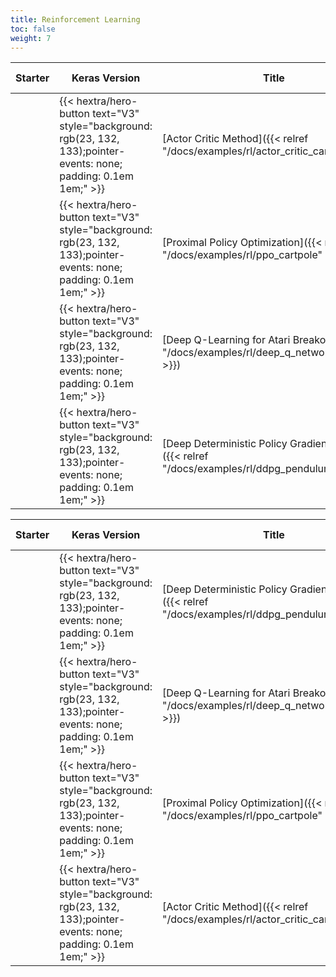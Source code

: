 ```yaml
---
title: Reinforcement Learning
toc: false
weight: 7
---
```


| Starter | Keras Version                                                                                                        | Title                                                                                            | Date Created | Last Modified |
| ------- | -------------------------------------------------------------------------------------------------------------------- | ------------------------------------------------------------------------------------------------ | ------------ | ------------- |
|         | {{< hextra/hero-button text="V3" style="background: rgb(23, 132, 133);pointer-events: none; padding: 0.1em 1em;" >}} | [Actor Critic Method]({{< relref "/docs/examples/rl/actor_critic_cartpole" >}})                  | 2020/05/13   | 2024/02/22    |
|         | {{< hextra/hero-button text="V3" style="background: rgb(23, 132, 133);pointer-events: none; padding: 0.1em 1em;" >}} | [Proximal Policy Optimization]({{< relref "/docs/examples/rl/ppo_cartpole" >}})                  | 2021/06/24   | 2024/03/12    |
|         | {{< hextra/hero-button text="V3" style="background: rgb(23, 132, 133);pointer-events: none; padding: 0.1em 1em;" >}} | [Deep Q-Learning for Atari Breakout]({{< relref "/docs/examples/rl/deep_q_network_breakout" >}}) | 2020/05/23   | 2024/03/16    |
|         | {{< hextra/hero-button text="V3" style="background: rgb(23, 132, 133);pointer-events: none; padding: 0.1em 1em;" >}} | [Deep Deterministic Policy Gradient (DDPG)]({{< relref "/docs/examples/rl/ddpg_pendulum" >}})    | 2020/06/04   | 2024/03/23    |

| Starter | Keras Version                                                                                                        | Title                                                                                            | Date Created | Last Modified ▼ |
| ------- | -------------------------------------------------------------------------------------------------------------------- | ------------------------------------------------------------------------------------------------ | ------------ | --------------- |
|         | {{< hextra/hero-button text="V3" style="background: rgb(23, 132, 133);pointer-events: none; padding: 0.1em 1em;" >}} | [Deep Deterministic Policy Gradient (DDPG)]({{< relref "/docs/examples/rl/ddpg_pendulum" >}})    | 2020/06/04   | 2024/03/23      |
|         | {{< hextra/hero-button text="V3" style="background: rgb(23, 132, 133);pointer-events: none; padding: 0.1em 1em;" >}} | [Deep Q-Learning for Atari Breakout]({{< relref "/docs/examples/rl/deep_q_network_breakout" >}}) | 2020/05/23   | 2024/03/16      |
|         | {{< hextra/hero-button text="V3" style="background: rgb(23, 132, 133);pointer-events: none; padding: 0.1em 1em;" >}} | [Proximal Policy Optimization]({{< relref "/docs/examples/rl/ppo_cartpole" >}})                  | 2021/06/24   | 2024/03/12      |
|         | {{< hextra/hero-button text="V3" style="background: rgb(23, 132, 133);pointer-events: none; padding: 0.1em 1em;" >}} | [Actor Critic Method]({{< relref "/docs/examples/rl/actor_critic_cartpole" >}})                  | 2020/05/13   | 2024/02/22      |
